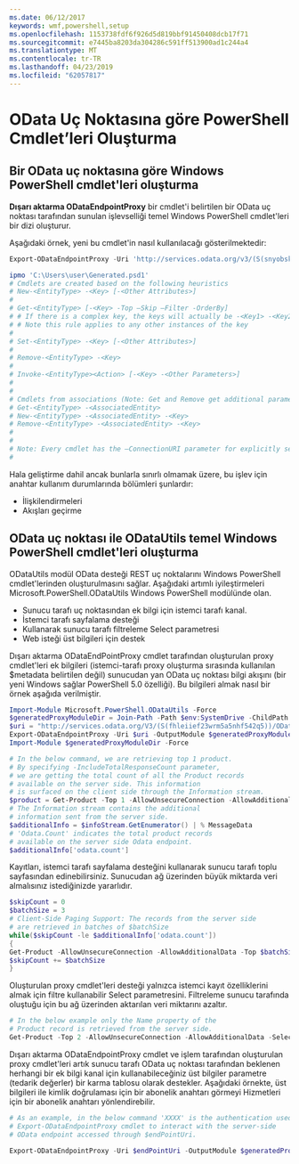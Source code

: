 ```yaml
---
ms.date: 06/12/2017
keywords: wmf,powershell,setup
ms.openlocfilehash: 1153738fdf6f926d5d819bbf91450408dcb17f71
ms.sourcegitcommit: e7445ba8203da304286c591ff513900ad1c244a4
ms.translationtype: MT
ms.contentlocale: tr-TR
ms.lasthandoff: 04/23/2019
ms.locfileid: "62057817"
---
```

# <a name="generate-powershell-cmdlets-based-on-odata-endpoint"></a>OData Uç Noktasına göre PowerShell Cmdlet’leri Oluşturma

## <a name="generate-windows-powershell-cmdlets-based-on-an-odata-endpoint"></a>Bir OData uç noktasına göre Windows PowerShell cmdlet'leri oluşturma

**Dışarı aktarma ODataEndpointProxy** bir cmdlet'i belirtilen bir OData uç noktası tarafından sunulan işlevselliği temel Windows PowerShell cmdlet'leri bir dizi oluşturur.

Aşağıdaki örnek, yeni bu cmdlet'in nasıl kullanılacağı gösterilmektedir:

```powershell
Export-ODataEndpointProxy -Uri 'http://services.odata.org/v3/(S(snyobsk1hhutkb2yulwldgf1))/odata/odata.svc' -OutputModule C:\Users\user\Generated.psd1

ipmo 'C:\Users\user\Generated.psd1'
# Cmdlets are created based on the following heuristics
# New-<EntityType> -<Key> [-<Other Attributes>]
#
# Get-<EntityType> [-<Key> -Top –Skip –Filter -OrderBy]
# # If there is a complex key, the keys will actually be -<Key1> -<Key2>…
# # Note this rule applies to any other instances of the key
#
# Set-<EntityType> -<Key> [-<Other Attributes>]
#
# Remove-<EntityType> -<Key>
#
# Invoke-<EntityType><Action> [-<Key> -<Other Parameters>]
#
#
# Cmdlets from associations (Note: Get and Remove get additional parameter sets)
# Get-<EntityType> -<AssociatedEntity>
# New-<EntityType> -<AssociatedEntity> -<Key>
# Remove-<EntityType> -<AssociatedEntity> -<Key>
#
#
# Note: Every cmdlet has the –ConnectionURI parameter for explicitly setting the URI of the endpoint. This normally uses the same address that you gave the Export-ODataEndpointProxy cmdlet, but can be overridden in this fashion for the sake of similar endpoints.
#
```

Hala geliştirme dahil ancak bunlarla sınırlı olmamak üzere, bu işlev için anahtar kullanım durumlarında bölümleri şunlardır:
-   İlişkilendirmeleri
-   Akışları geçirme

## <a name="generate-windows-powershell-cmdlets-based-on-an-odata-endpoint-with-odatautils"></a>OData uç noktası ile ODataUtils temel Windows PowerShell cmdlet'leri oluşturma

ODataUtils modül OData desteği REST uç noktalarını Windows PowerShell cmdlet'lerinden oluşturulmasını sağlar. Aşağıdaki artımlı iyileştirmeleri Microsoft.PowerShell.ODataUtils Windows PowerShell modülünde olan.
-   Sunucu tarafı uç noktasından ek bilgi için istemci tarafı kanal.
-   İstemci tarafı sayfalama desteği
-   Kullanarak sunucu tarafı filtreleme Select parametresi
-   Web isteği üst bilgileri için destek

Dışarı aktarma ODataEndPointProxy cmdlet tarafından oluşturulan proxy cmdlet'leri ek bilgileri (istemci-tarafı proxy oluşturma sırasında kullanılan $metadata belirtilen değil) sunucudan yan OData uç noktası bilgi akışını (bir yeni Windows sağlar PowerShell 5.0 özelliği). Bu bilgileri almak nasıl bir örnek aşağıda verilmiştir.

```powershell
Import-Module Microsoft.PowerShell.ODataUtils -Force
$generatedProxyModuleDir = Join-Path -Path $env:SystemDrive -ChildPath 'ODataDemoProxy'
$uri = "http://services.odata.org/V3/(S(fhleiief23wrm5a5nhf542q5))/OData/OData.svc/"
Export-ODataEndpointProxy -Uri $uri -OutputModule $generatedProxyModuleDir -Force -AllowUnSecureConnection -Verbose -AllowClobber
Import-Module $generatedProxyModuleDir -Force

# In the below command, we are retrieving top 1 product.
# By specifying -IncludeTotalResponseCount parameter,
# we are getting the total count of all the Product records
# available on the server side. This information
# is surfaced on the client side through the Information stream.
$product = Get-Product -Top 1 -AllowUnsecureConnection -AllowAdditionalData -IncludeTotalResponseCount -InformationVariable infoStream
# The Information stream contains the additional
# information sent from the server side.
$additionalInfo = $infoStream.GetEnumerator() | % MessageData
# 'Odata.Count' indicates the total product records
# available on the server side Odata endpoint.
$additionalInfo['odata.count']
```

Kayıtları, istemci tarafı sayfalama desteğini kullanarak sunucu tarafı toplu sayfasından edinebilirsiniz. Sunucudan ağ üzerinden büyük miktarda veri almalısınız istediğinizde yararlıdır.

```powershell
$skipCount = 0
$batchSize = 3
# Client-Side Paging Support: The records from the server side
# are retrieved in batches of $batchSize
while($skipCount -le $additionalInfo['odata.count'])
{
Get-Product -AllowUnsecureConnection -AllowAdditionalData -Top $batchSize -Skip $skipCount
$skipCount += $batchSize
}
```

Oluşturulan proxy cmdlet'leri desteği yalnızca istemci kayıt özelliklerini almak için filtre kullanabilir Select parametresini. Filtreleme sunucu tarafında oluştuğu için bu ağ üzerinden aktarılan veri miktarını azaltır.

```powershell
# In the below example only the Name property of the
# Product record is retrieved from the server side.
Get-Product -Top 2 -AllowUnsecureConnection -AllowAdditionalData -Select Name
```

Dışarı aktarma ODataEndpointProxy cmdlet ve işlem tarafından oluşturulan proxy cmdlet'leri artık sunucu tarafı OData uç noktası tarafından beklenen herhangi bir ek bilgi kanal için kullanabileceğiniz üst bilgiler parametre (tedarik değerler) bir karma tablosu olarak destekler. Aşağıdaki örnekte, üst bilgileri ile kimlik doğrulaması için bir abonelik anahtarı görmeyi Hizmetleri için bir abonelik anahtarı yönlendirebilir.

```powershell
# As an example, in the below command 'XXXX' is the authentication used by the
# Export-ODataEndpointProxy cmdlet to interact with the server-side
# OData endpoint accessed through $endPointUri.

Export-ODataEndpointProxy -Uri $endPointUri -OutputModule $generatedProxyModuleDir -Force -AllowUnSecureConnection -Verbose -Headers @{'subscription-key'='XXXX'}
```
